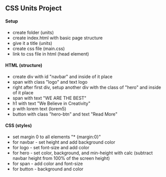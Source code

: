 ## CSS Units Project

#### Setup

- create folder (units)
- create index.html with basic page structure
- give it a title (units)
- create css file (main.css)
- link to css file in html (head element)

#### HTML (structure)

- create div with id "navbar" and inside of it place
- span with class "logo" and text logo
- right after first div, setup another div with the class of "hero" and inside of it place
- span with text "WE ARE THE BEST"
- h1 with text "We Believe in Creativity"
- p with lorem text (lorem5)
- button with class "hero-btn" and text "Read More"

#### CSS (styles)

- set margin 0 to all elements "* {margin:0}"
- for navbar - set height and add background color
- for logo - set font-size and add color
- for hero - set color, background, and min-height with calc (subtract navbar height from 100% of the screen height)
- for span - add color and font-size
- for button - background and color